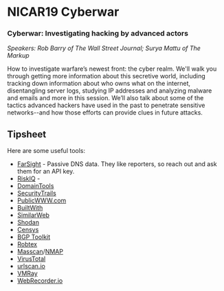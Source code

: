 # NICAR19 Cyberwar

### Cyberwar: Investigating hacking by advanced actors
*Speakers: Rob Barry of The Wall Street Journal; Surya Mattu of The Markup*

How to investigate warfare’s newest front: the cyber realm. We'll walk you through getting more information about this secretive world, including tracking down information about who owns what on the internet, disentangling server logs, studying IP addresses and analyzing malware and emails and more in this session. We’ll also talk about some of the tactics advanced hackers have used in the past to penetrate sensitive networks--and how those efforts can provide clues in future attacks.

## Tipsheet

Here are some useful tools:

* [FarSight](https://www.farsightsecurity.com/solutions/) - Passive DNS data. They like reporters, so reach out and ask them for an API key.
* [RiskIQ](https://community.riskiq.com/home) - 
* [DomainTools](http://domaintools.com)
* [SecurityTrails](https://securitytrails.com/)
* [PublicWWW.com](https://publicwww.com/)
* [BuiltWith](https://builtwith.com/)
* [SimilarWeb](https://www.similarweb.com/)
* [Shodan](https://www.shodan.io/)
* [Censys](https://censys.io/)
* [BGP Toolkit](https://bgp.he.net/)
* [Robtex](https://www.robtex.com/)
* [Masscan](https://github.com/robertdavidgraham/masscan)/[NMAP](https://nmap.org/)
* [VirusTotal](https://www.virustotal.com/)
* [urlscan.io](https://urlscan.io/)
* [VMRay](https://www.vmray.com/)
* [WebRecorder.io](https://webrecorder.io/)
